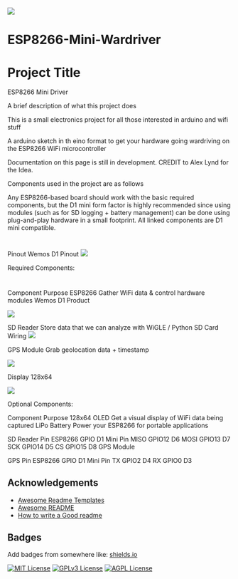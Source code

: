# # 
<img src="https://i.imgur.com/R6ObnGg.png">

# ESP8266-Mini-Wardriver


# Project Title
ESP8266 Mini Driver


A brief description of what this project does  

This is a small electronics project for all those interested in arduino and wifi stuff  

A arduino sketch in th eino format to get your hardware going wardriving on the ESP8266 WiFi microcontroller 

Documentation on this page is still in development. CREDIT to Alex Lynd for the Idea. 

Components used in the project are as follows 

Any ESP8266-based board should work with the basic required components, but the D1 mini form factor is highly recommended since using modules (such as for SD logging + battery management) can be done using plug-and-play hardware in a small footprint. All linked components are D1 mini compatible.
# #
Pinout 
Wemos D1 Pinout
<img src=" https://i.imgur.com/oUn3qy3.png">


Required Components:
# #
Component	Purpose
ESP8266	Gather WiFi data & control hardware modules
Wemos D1 Product 

<img src="https://i.imgur.com/EYvZBMK.png">

SD Reader	Store data that we can analyze with WiGLE / Python
SD Card Wiring
<img src="https://imgur.com/a/0XDCpHK">

GPS Module	Grab geolocation data + timestamp

<img src="https://i.imgur.com/6uUIQhl.png">

Display 128x64

<img src="https://i.imgur.com/SYSRmWb.png">

Optional Components:

Component	Purpose
128x64 OLED	Get a visual display of WiFi data being captured
LiPo Battery	Power your ESP8266 for portable applications


SD Reader Pin	ESP8266 GPIO	D1 Mini Pin
MISO	GPIO12	D6
MOSI	GPIO13	D7
SCK	GPIO14	D5
CS	GPIO15	D8
GPS Module

GPS Pin	ESP8266 GPIO	D1 Mini Pin
TX	GPIO2	D4
RX	GPIO0	D3

## Acknowledgements

 - [Awesome Readme Templates](https://awesomeopensource.com/project/elangosundar/awesome-README-templates)
 - [Awesome README](https://github.com/matiassingers/awesome-readme)
 - [How to write a Good readme](https://bulldogjob.com/news/449-how-to-write-a-good-readme-for-your-github-project)


## Badges

Add badges from somewhere like: [shields.io](https://shields.io/)

[![MIT License](https://img.shields.io/badge/License-MIT-green.svg)](https://choosealicense.com/licenses/mit/)
[![GPLv3 License](https://img.shields.io/badge/License-GPL%20v3-yellow.svg)](https://opensource.org/licenses/)
[![AGPL License](https://img.shields.io/badge/license-AGPL-blue.svg)](http://www.gnu.org/licenses/agpl-3.0)

 
 


